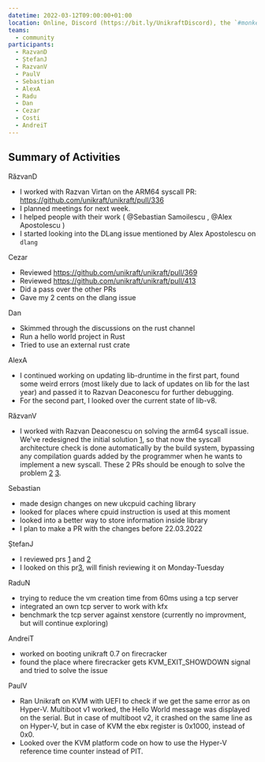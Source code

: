 ```yaml
---
datetime: 2022-03-12T09:00:00+01:00
location: Online, Discord (https://bit.ly/UnikraftDiscord), the `#monkey-business` voice channel
teams:
  - community
participants:
  - RazvanD
  - ȘtefanJ
  - RazvanV
  - PaulV
  - Sebastian
  - AlexA
  - Radu
  - Dan
  - Cezar
  - Costi
  - AndreiT
---
```


## Summary of Activities

RăzvanD
* I worked with Razvan Virtan on the ARM64 syscall PR: https://github.com/unikraft/unikraft/pull/336
* I planned meetings for next week.
* I helped people with their work ( @Sebastian Samoilescu , @Alex Apostolescu )
* I started looking into the DLang issue mentioned by Alex Apostolescu on `dlang`

Cezar
* Reviewed https://github.com/unikraft/unikraft/pull/369
* Reviewed https://github.com/unikraft/unikraft/pull/413
* Did a pass  over the other PRs
* Gave my 2 cents on the dlang issue

Dan
* Skimmed through the discussions on the rust channel
* Run a hello world project in Rust
* Tried to use an external rust crate

AlexA
* I continued working on updating lib-druntime in the first part, found some weird errors (most likely due to lack of updates on lib for the last year) and passed it to Razvan Deaconescu for further debugging.
* For the second part, I looked over the current state of lib-v8.

RăzvanV
* I worked with Razvan Deaconescu on solving the arm64 syscall issue. We've redesigned the initial solution [1], so that now the syscall architecture check is done automatically by the build system, bypassing any compilation guards added by the programmer when he wants to implement a new syscall. These 2 PRs should be enough to solve the problem [2] [3].

[1]: https://github.com/unikraft/unikraft/pull/336

[2]: https://github.com/unikraft/unikraft/pull/422

[3]: https://github.com/unikraft/unikraft/pull/423

Sebastian
* made design changes on new ukcpuid caching library
* looked for places where cpuid instruction is used at this moment
* looked into a better way to store information inside library
* I plan to make a PR with the changes before 22.03.2022

ȘtefanJ
* I reviewed prs [1] and [2]
* I looked on this pr[3], will finish reviewing it on Monday-Tuesday 

[1]: https://github.com/unikraft/unikraft/pull/418

[2]: https://github.com/unikraft/unikraft/pull/407

[3]: https://github.com/unikraft/unikraft/pull/404

RaduN
* trying to reduce the vm creation time from 60ms using a tcp server
* integrated an own tcp server to work with kfx
* benchmark the tcp server against xenstore (currently no improvment, but will continue exploring)

AndreiT
* worked on booting unikraft 0.7 on firecracker
* found the place where firecracker gets KVM_EXIT_SHOWDOWN signal and tried to solve the issue

PaulV
* Ran Unikraft on KVM with UEFI to check if we get the same error as on Hyper-V. Multiboot v1 worked, the Hello World message was displayed on the serial. But in case of multiboot v2, it crashed on the same line as on Hyper-V, but in case of KVM the ebx register is 0x1000, instead of 0x0.
* Looked over the KVM platform code on how to use the Hyper-V reference time counter instead of PIT.
